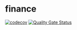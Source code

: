 # finance
[![codecov](https://codecov.io/gh/svendp1988/finance/branch/main/graph/badge.svg?token=CBX0EUOYOJ)](https://codecov.io/gh/svendp1988/finance)
[![Quality Gate Status](https://sonarcloud.io/api/project_badges/measure?project=svendp1988_finance&metric=alert_status)](https://sonarcloud.io/dashboard?id=svendp1988_finance)
